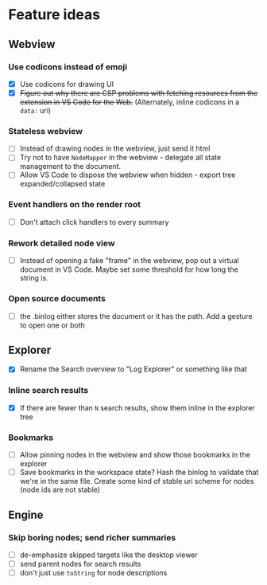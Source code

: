 # Feature ideas

## Webview

### Use codicons instead of emoji

- [x] Use codicons for drawing UI
- [x] ~~Figure out why there are CSP problems with fetching resources from the extension in VS Code for the Web.~~
   (Alternately, inline codicons in a `data:` uri)

### Stateless webview

- [ ] Instead of drawing nodes in the webview, just send it html
- [ ] Try not to have `NodeMapper` in the webview - delegate all state management to the document.
- [ ] Allow VS Code to dispose the webview when hidden - export tree expanded/collapsed state

### Event handlers on the render root

- [ ] Don't attach click handlers to every summary

### Rework detailed node view

- [ ] Instead of opening a fake "frame" in the webview, pop out a virtual document in VS Code.
   Maybe set some threshold for how long the string is.

### Open source documents

- [ ] the .binlog either stores the document or it has the path. Add a gesture to open one or both

## Explorer

- [x] Rename the Search overview to "Log Explorer" or something like that

### Inline search results

- [x] If there are fewer than `N` search results, show them inline in the explorer tree

### Bookmarks

- [ ] Allow pinning nodes in the webview and show those bookmarks in the explorer
- [ ] Save bookmarks in the workspace state? Hash the binlog to validate that we're in the same file.
   Create some kind of stable uri scheme for nodes (node ids are not stable)

## Engine

### Skip boring nodes; send richer summaries

- [ ] de-emphasize skipped targets like the desktop viewer
- [ ] send parent nodes for search results
- [ ] don't just use `toString` for node descriptions
